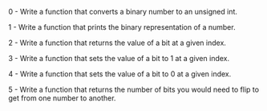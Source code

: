 0 - Write a function that converts a binary number to an unsigned int. 

1 - Write a function that prints the binary representation of a number. 

2 - Write a function that returns the value of a bit at a given index. 

3 - Write a function that sets the value of a bit to 1 at a given index. 

4 - Write a function that sets the value of a bit to 0 at a given index. 

5 - Write a function that returns the number of bits you would need to flip to get from one number to another. 
